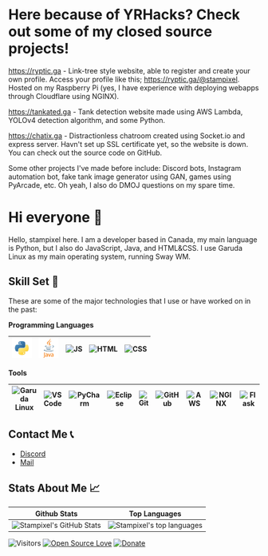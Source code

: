 # Here because of YRHacks? Check out some of my closed source projects!

https://ryptic.ga - Link-tree style website, able to register and create your own profile. Access your profile like this; https://ryptic.ga/@stampixel. Hosted on my Raspberry Pi (yes, I have experience with deploying webapps through Cloudflare using NGINX).

https://tankated.ga - Tank detection website made using AWS Lambda, YOLOv4 detection algorithm, and some Python.

https://chatix.ga - Distractionless chatroom created using Socket.io and express server. Havn't set up SSL certificate yet, so the website is down. You can check out the source code on GitHub.

Some other projects I've made before include: Discord bots, Instagram automation bot, fake tank image generator using GAN, games using PyArcade, etc. Oh yeah, I also do DMOJ questions on my spare time.

# Hi everyone :wave:

Hello, stampixel here. I am a developer based in Canada, my main language is Python, but I also do JavaScript, Java, and HTML&CSS. I use Garuda Linux as my main operating system, running Sway WM.

<!-- <img src="http://www.hackthebox.eu/badge/image/613575" alt="Hack The Box"> -->

## Skill Set :muscle:

These are some of the major technologies that I use or have worked on in the past:

**Programming Languages**

<img title="Python" alt="Python" width="40px" src="https://raw.githubusercontent.com/github/explore/master/topics/python/python.png" />|<img alt="Java" title="Java" width="40px" src="https://raw.githubusercontent.com/github/explore/master/topics/java/java.png">|<img alt="JS" title="JavaScript" width="40px" src="https://img.icons8.com/color/80/000000/javascript--v1.png">|<img alt="HTML" title="HTML" width="40px" src="https://img.icons8.com/color/48/000000/html-5--v1.png">|<img alt="CSS" title="CSS" width="40px" src="https://img.icons8.com/color/48/000000/css3.png">
|--|--|--|--|--|


**Tools**

<img title="Garuda Linux" alt="Garuda Linux" width="40px" src="https://forum.garudalinux.org/uploads/default/original/2X/e/eaac308569030026267f542d978aef8d88f049ee.svg">|<img title="VS Code" alt="VS Code" width="40px" src="https://img.icons8.com/fluent/80/000000/visual-studio-code-2019.png">|<img title="PyCharm" alt="PyCharm" width="40px" src="https://img.icons8.com/color/80/000000/pycharm.png">|<img title="Eclipse" alt="Eclipse" width="40px" src="https://img.icons8.com/officel/80/000000/java-eclipse.png">|<img title="Git" alt="Git" width="40px" src="https://img.icons8.com/color/80/000000/git.png">|<img title="GitHub" alt="GitHub" width="40px" src="https://img.icons8.com/fluent/80/000000/github.png">|<img title="AWS" alt="AWS" width="40px" src="https://img.icons8.com/color/80/000000/amazon-web-services.png">|<img title="NGINX" alt="NGINX" width="40px" src="https://img.icons8.com/color/80/000000/nginx.png">|<img title="Flask" alt="Flask" width="40px" src="https://img.icons8.com/ios/80/000000/flask.png">
|--|--|--|--|--|--|--|--|--|

## Contact Me :telephone_receiver:

<ul>
  <li><a href="https://discords.com/bio/p/stampixel" rel="me">Discord</a>
  <li><a href="stampixel@pm.me" rel="me">Mail</a>
</ul>


## Stats About Me :chart_with_upwards_trend:

| Github Stats | Top Languages |
| --- | --- |
| ![Stampixel's GitHub Stats](https://github-readme-stats.vercel.app/api?username=stampixel&show_icons=true&title_color=f6c32c&icon_color=f6c32c&text_color=9f9f9f&bg_color=151515&count_private=true) | ![Stampixel's top languages](https://github-readme-stats.vercel.app/api/top-langs/?username=stampixel&show_icons=true&title_color=f6c32c&icon_color=f6c32c&text_color=9f9f9f&bg_color=151515&count_private=true&layout=compact) |


![Visitors](https://visitor-badge.glitch.me/badge?page_id=stampixel.stampixel) [![Open Source Love](https://badges.frapsoft.com/os/v2/open-source.svg?v=103)](https://github.com/stampixel) [![Donate](https://img.shields.io/badge/Donate-PayPal-green.svg)](https://www.paypal.me/stampixel)
